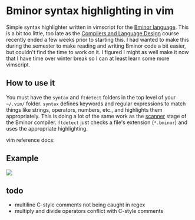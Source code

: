 # Bminor syntax highlighting in vim

Simple syntax highlighter written in vimscript for the [Bminor language](https://www3.nd.edu/~dthain/courses/cse40243/fall2019/bminor.html).
This is a bit too little, too late as the [Compilers and Language Design](https://www3.nd.edu/~dthain/compilerbook/compilerbook.pdf)
course recently ended a few weeks prior to starting this. I had wanted to make this during the semester to make reading and writing Bminor code a bit
easier, but couldn't find the time to work on it. I figured I might as well make it now that I have time over winter break
so I can at least learn some more vimscript.

## How to use it

You must have the `syntax` and 	`ftdetect` folders in the top level of your `~/.vim/` folder. `syntax` defines keywords and regular
expressions to match things like strings, operators, numbers, etc., and highlights them appropriately. This is doing a lot of the same
work as the [scanner](https://www3.nd.edu/~dthain/compilerbook/compilerbook.pdf#chapter.3) stage of the Bminor compiler.
`ftdetect` just checks a file's extension (`*.bminor`) and uses the appropriate highlighting.

vim reference docs: [](http://vimdoc.sourceforge.net/htmldoc/syntax.html)

## Example

![](https://yld.me/raw/aHy8.png)


## todo

- multiline C-style comments not being caught in regex
- multiply and divide operators conflict with C-style comments
